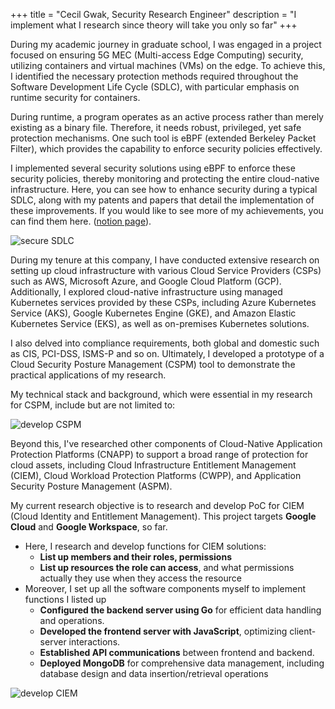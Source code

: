 +++
title = "Cecil Gwak, Security Research Engineer"
description = "I implement what I research since theory will take you only so far"
+++

During my academic journey in graduate school, I was engaged in a project focused on ensuring 5G MEC (Multi-access Edge Computing) security, utilizing containers and virtual machines (VMs) on the edge. To achieve this, I identified the necessary protection methods required throughout the Software Development Life Cycle (SDLC), with particular emphasis on runtime security for containers.

During runtime, a program operates as an active process rather than merely existing as a binary file. Therefore, it needs robust, privileged, yet safe protection mechanisms. One such tool is eBPF (extended Berkeley Packet Filter), which provides the capability to enforce security policies effectively.

I implemented several security solutions using eBPF to enforce these security policies, thereby monitoring and protecting the entire cloud-native infrastructure. Here, you can see how to enhance security during a typical SDLC, along with my patents and papers that detail the implementation of these improvements. If you would like to see more of my achievements, you can find them here. ([notion page](https://cuboid-authority-f7b.notion.site/bec4d8208f754ccfb6044cce8c9c1a3d?pvs=4)).

![secure SDLC](https://github.com/g-song-i/g-song-i.github.io/assets/57793091/e352eb22-8e12-4008-924d-93a9163bd54e)

During my tenure at this company, I have conducted extensive research on setting up cloud infrastructure with various Cloud Service Providers (CSPs) such as AWS, Microsoft Azure, and Google Cloud Platform (GCP). Additionally, I explored cloud-native infrastructure using managed Kubernetes services provided by these CSPs, including Azure Kubernetes Service (AKS), Google Kubernetes Engine (GKE), and Amazon Elastic Kubernetes Service (EKS), as well as on-premises Kubernetes solutions.

I also delved into compliance requirements, both global and domestic such as CIS, PCI-DSS, ISMS-P and so on. Ultimately, I developed a prototype of a Cloud Security Posture Management (CSPM) tool to demonstrate the practical applications of my research.

My technical stack and background, which were essential in my research for CSPM, include but are not limited to:

![develop CSPM](https://github.com/g-song-i/g-song-i.github.io/assets/57793091/cc5298f7-69a7-4c0b-8a8c-c619b040c9bf)

Beyond this, I've researched other components of Cloud-Native Application Protection Platforms (CNAPP) to support a broad range of protection for cloud assets, including Cloud Infrastructure Entitlement Management (CIEM), Cloud Workload Protection Platforms (CWPP), and Application Security Posture Management (ASPM).

My current research objective is to research and develop PoC for CIEM (Cloud Identity and Entitlement Management). This project targets **Google Cloud** and **Google Workspace**, so far.
* Here, I research and develop functions for CIEM solutions:
    - **List up members and their roles, permissions**
    - **List up resources the role can access**, and what permissions actually they use when they access the resource
* Moreover, I set up all the software components myself to implement functions I listed up
    - **Configured the backend server using Go** for efficient data handling and operations.
    - **Developed the frontend server with JavaScript**, optimizing client-server interactions.
    - **Established API communications** between frontend and backend.
    - **Deployed MongoDB** for comprehensive data management, including database design and data insertion/retrieval operations

![develop CIEM](https://github.com/g-song-i/g-song-i.github.io/assets/57793091/54133400-e4dc-4324-a9cd-dd34fecebeae)